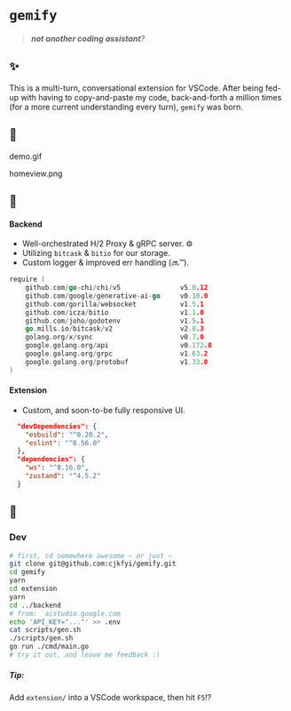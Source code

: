 # `gemify`

> *__not another coding assistant__?*

## ✨

This is a multi-turn, conversational extension for VSCode. After being fed-up with having to copy-and-paste my code, back-and-forth a million times (for a more current understanding every turn), `gemify` was born.

## 📸

demo.gif

homeview.png

## 🧰

#### Backend

- Well-orchestrated H/2 Proxy & gRPC server. ⚙️
- Utilizing `bitcask` & `bitio` for our storage.
- Custom logger & improved err handling (🔜™️).

```go
require (
	github.com/go-chi/chi/v5               v5.0.12
	github.com/google/generative-ai-go     v0.10.0
	github.com/gorilla/websocket           v1.5.1
	github.com/icza/bitio                  v1.1.0
	github.com/joho/godotenv               v1.5.1
	go.mills.io/bitcask/v2                 v2.0.3
	golang.org/x/sync                      v0.7.0
	google.golang.org/api                  v0.172.0
	google.golang.org/grpc                 v1.63.2
	google.golang.org/protobuf             v1.33.0
)
```

#### Extension

- Custom, and soon-to-be fully responsive UI.

```json
  "devDependencies": {
    "esbuild": "^0.20.2",
    "eslint": "^8.56.0"
  },
  "dependencies": {
    "ws": "^8.16.0",
    "zustand": "^4.5.2"
  }
```

## 🌱

### Dev

```sh
# first, cd somewhere awesome ~ or just ~
git clone git@github.com:cjkfyi/gemify.git
cd gemify
yarn
cd extension
yarn
cd ../backend
# from:  aistudio.google.com
echo 'API_KEY="..."' >> .env
cat scripts/gen.sh
./scripts/gen.sh
go run ./cmd/main.go
# try it out, and leave me feedback :)
```

##### Tip:
Add `extension/` into a VSCode workspace, then hit `F5`⁉️

